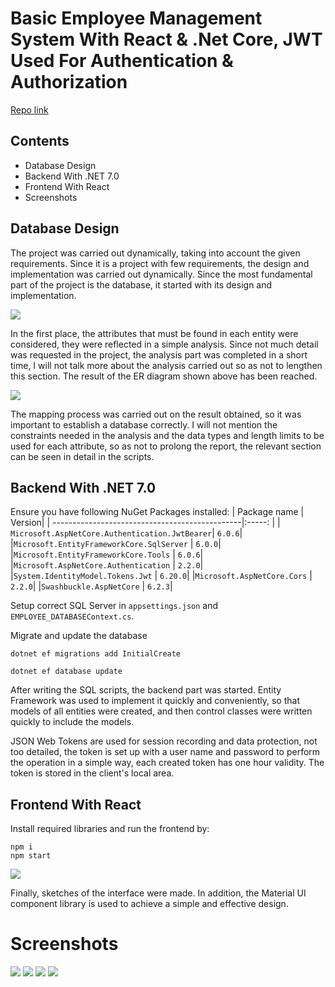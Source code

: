 # Basic Employee Management System With React & .Net Core, JWT Used For Authentication & Authorization

<a href="https://github.com/andresrodriguez55/employeeManagementSystemReactMuiDotNetJwtAuth" target="_blank">Repo link</a>

## Contents
- Database Design
- Backend With .NET 7.0
- Frontend With React
- Screenshots

## Database Design

The project was carried out dynamically, taking into account the given requirements. Since it is a project with few requirements, the design and implementation was carried out dynamically. Since the most fundamental part of the project is the database, it started with its design and implementation.

![](https://drive.google.com/uc?id=1ZuI7zmGXcX6CL2FuuJOD-bZNdfggo_Px)

In the first place, the attributes that must be found in each entity were considered, they were reflected in a simple analysis. Since not much detail was requested in the project, the analysis part was completed in a short time, I will not talk more about the analysis carried out so as not to lengthen this section. The result of the ER diagram shown above has been reached.

![](https://drive.google.com/uc?id=1v1atljqqxchKAMXB7mADcZYVusRaboD8)

The mapping process was carried out on the result obtained, so it was important to establish a database correctly. I will not mention the constraints needed in the analysis and the data types and length limits to be used for each attribute, so as not to prolong the report, the relevant section can be seen in detail in the scripts.

## Backend With .NET 7.0

Ensure you have following NuGet Packages installed:
| Package name									 | Version|
| -----------------------------------------------|:-----: |
| `Microsoft.AspNetCore.Authentication.JwtBearer`| `6.0.6`|
|`Microsoft.EntityFrameworkCore.SqlServer`       | `6.0.0`|
|`Microsoft.EntityFrameworkCore.Tools`           | `6.0.6`|
|`Microsoft.AspNetCore.Authentication`           | `2.2.0`|
|`System.IdentityModel.Tokens.Jwt`               | `6.20.0`|
|`Microsoft.AspNetCore.Cors`                     | `2.2.0`|
|`Swashbuckle.AspNetCore`                        | `6.2.3`|            



Setup correct SQL Server in `appsettings.json` and `EMPLOYEE_DATABASEContext.cs`.

Migrate and update the database
```
dotnet ef migrations add InitialCreate
```
```
dotnet ef database update
```

After writing the SQL scripts, the backend part was started. Entity Framework was used to implement it quickly and conveniently, so that models of all entities were created, and then control classes were written quickly to include the models.

JSON Web Tokens are used for session recording and data protection, not too detailed, the token is set up with a user name and password to perform the operation in a simple way, each created token has one hour validity. The token is stored in the client's local area.

## Frontend With React
Install required libraries and run the frontend by:
```
npm i
npm start
```

![](https://drive.google.com/uc?id=12oAbAkcxDBEKhppKtAGlZI8_WdepM18a)

Finally, sketches of the interface were made. In addition, the Material UI component library is used to achieve a simple and effective design.

# Screenshots

![](https://drive.google.com/uc?id=1aJXdigGW0ALRQnpIS_cMF5Y1NlllzQa1)
![](https://drive.google.com/uc?id=1Ui_L5sGCzIqcaDJCGRkUNKov4L1M4Slt)
![](https://drive.google.com/uc?id=1Qr7LqkFzI8brx8QRbhOkQ1NzcG8vFZ8c)
![](https://drive.google.com/uc?id=1aq6njQSaSdTUC3a1XtuidkPFEKtaW1_3)
